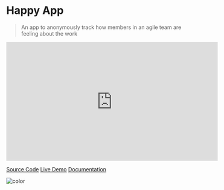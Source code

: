 # Happy App 

> An app to anonymously track how members in an agile team are feeling about the work


<!-- Video Demo  -->
<iframe width="560" height="315" src="https://www.youtube.com/embed/c-k9rYxTwxI" frameborder="0" allow="accelerometer; autoplay; encrypted-media; gyroscope; picture-in-picture" allowfullscreen></iframe>

<!-- Buttons -->
[<i class="fab fa-github"></i> Source Code](https://github.com/Lissy93/happy-app)
[<i class="fas fa-desktop"></i> Live Demo](http://happy-app-demo.as93.net)
[<i class="fas fa-book"></i> Documentation](#main)

<!-- Backup background color -->
![color](#081020)
